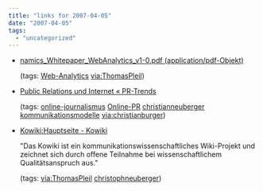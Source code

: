 ```yaml
---
title: "links for 2007-04-05"
date: "2007-04-05"
tags: 
  - "uncategorized"
---
```


- [namics\_Whitepaper\_WebAnalytics\_v1-0.pdf (application/pdf-Objekt)](http://blog.namics.com/2007//namics_Whitepaper_WebAnalytics_v1-0.pdf)
    
    (tags: [Web-Analytics](http://del.icio.us/heinzwittenbrink/Web-Analytics) [via:ThomasPleil](http://del.icio.us/heinzwittenbrink/via:ThomasPleil))
    
- [Public Relations und Internet « PR-Trends](http://blog.pr-consulting.at/2007/03/06/public-relations-und-internet/)
    
    (tags: [online-journalismus](http://del.icio.us/heinzwittenbrink/online-journalismus) [Online-PR](http://del.icio.us/heinzwittenbrink/Online-PR) [christianneuberger](http://del.icio.us/heinzwittenbrink/christianneuberger) [kommunikationsmodelle](http://del.icio.us/heinzwittenbrink/kommunikationsmodelle) [via:christianburger](http://del.icio.us/heinzwittenbrink/via:christianburger))
    
- [Kowiki:Hauptseite - Kowiki](http://kowiki.uni-muenster.de/index.php/Kowiki:Hauptseite)
    
    "Das Kowiki ist ein kommunikationswissenschaftliches Wiki-Projekt und zeichnet sich durch offene Teilnahme bei wissenschaftlichem Qualitätsanspruch aus."
    
    (tags: [via:ThomasPleil](http://del.icio.us/heinzwittenbrink/via:ThomasPleil) [christophneuberger](http://del.icio.us/heinzwittenbrink/christophneuberger))
